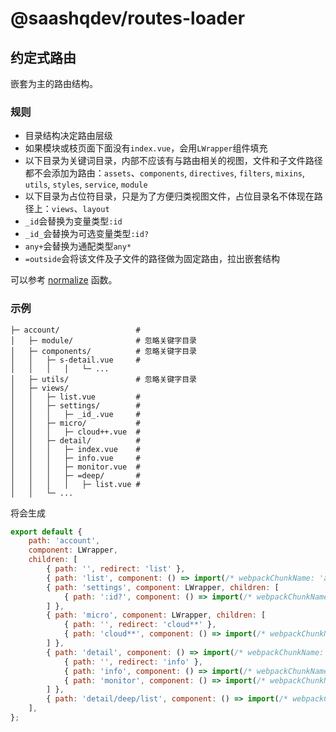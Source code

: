 # @saashqdev/routes-loader

## 约定式路由

嵌套为主的路由结构。

### 规则

- 目录结构决定路由层级
- 如果模块或枝页面下面没有`index.vue`，会用`LWrapper`组件填充
- 以下目录为关键词目录，内部不应该有与路由相关的视图，文件和子文件路径都不会添加为路由：`assets`、`components`, `directives`, `filters`, `mixins`, `utils`, `styles`, `service`, `module`
- 以下目录为占位符目录，只是为了方便归类视图文件，占位目录名不体现在路径上：`views`、`layout`
- `_id`会替换为变量类型`:id`
- `_id_`会替换为可选变量类型`:id?`
- `any+`会替换为通配类型`any*`
- `=outside`会将该文件及子文件的路径做为固定路由，拉出嵌套结构

可以参考 [normalize](https://github.com/saashqdev/packages/blob/master/src/routes-loader/lib/utils.js#L35) 函数。

### 示例

```
├─ account/                 #
│   ├─ module/              # 忽略关键字目录
│   ├─ components/          # 忽略关键字目录
│   │   ├─ s-detail.vue     #
│   │   │   │   └─ ...
│   ├─ utils/               # 忽略关键字目录
│   ├─ views/
│   │   ├─ list.vue         #
│   │   ├─ settings/        #
│   │   │   ├─ _id_.vue     #
│   │   ├─ micro/           #
│   │   │   ├─ cloud++.vue  #
│   │   ├─ detail/          #
│   │   │   ├─ index.vue    #
│   │   │   ├─ info.vue     #
│   │   │   ├─ monitor.vue  #
│   │   │   ├─ =deep/       #
│   │   │   │   ├─ list.vue #
│   │   └─ ...
```

将会生成

``` js
export default {
    path: 'account',
    component: LWrapper,
    children: [
        { path: '', redirect: 'list' },
        { path: 'list', component: () => import(/* webpackChunkName: 'account' */ './views/list.vue') },
        { path: 'settings', component: LWrapper, children: [
            { path: ':id?', component: () => import(/* webpackChunkName: 'account' */ './views/detail/_id_.vue') },
        ] },
        { path: 'micro', component: LWrapper, children: [
            { path: '', redirect: 'cloud**' },
            { path: 'cloud**', component: () => import(/* webpackChunkName: 'account' */ './views/micro/cloud++.vue') },
        ] },
        { path: 'detail', component: () => import(/* webpackChunkName: 'account' */ './views/index.vue'), children: [
            { path: '', redirect: 'info' },
            { path: 'info', component: () => import(/* webpackChunkName: 'account' */ './views/detail/info.vue') },
            { path: 'monitor', component: () => import(/* webpackChunkName: 'account' */ './views/detail/monitor.vue') },
        ] },
        { path: 'detail/deep/list', component: () => import(/* webpackChunkName: 'account' */ './views/detail/deep/list.vue') },
    ],
};
```
